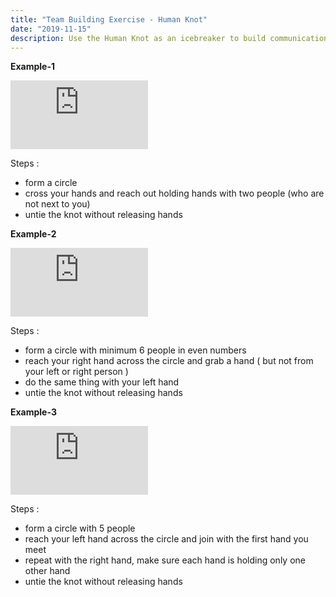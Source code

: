 ```yaml
---
title: "Team Building Exercise - Human Knot"
date: "2019-11-15"
description: Use the Human Knot as an icebreaker to build communication, collaboration, critical thinking, and creativity. 
---
```


<strong>Example-1</strong>

<iframe width="220" height="110" src="https://www.youtube.com/embed/hggi_gibbCU" frameborder="0" allowfullscreen></iframe>

Steps :
- form a circle 
- cross your hands and reach out holding hands with two people (who are not next to you)
- untie the knot without releasing hands

<strong>Example-2</strong>

<iframe width="220" height="110" src="https://www.youtube.com/embed/KahMCA0bR7s" frameborder="0" allowfullscreen></iframe>

Steps :
- form a circle with minimum 6 people in even numbers
- reach your right hand across the circle and grab a hand ( but not from your left or right person )  
- do the same thing with your left hand
- untie the knot without releasing hands


<strong>Example-3</strong>

<iframe width="220" height="110" src="https://www.youtube.com/embed/gbCPau5YL0g" frameborder="0" allowfullscreen></iframe>

Steps :
- form a circle with 5 people
- reach your left hand across the circle and join with the first hand you meet
- repeat with the right hand, make sure each hand is holding only one other hand
- untie the knot without releasing hands


